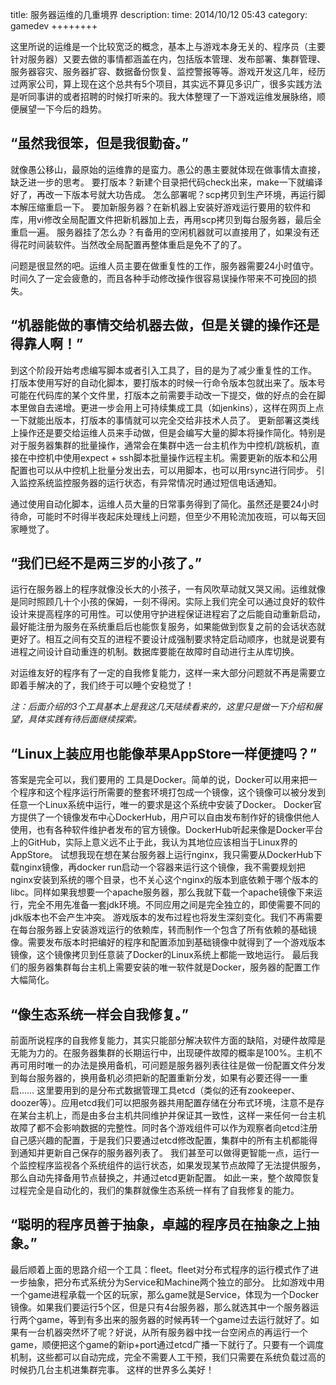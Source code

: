 title:  服务器运维的几重境界
description: 
time: 2014/10/12 05:43
category: gamedev
++++++++

这里所说的运维是一个比较宽泛的概念，基本上与游戏本身无关的、程序员（主要针对服务器）又要去做的事情都涵盖在内，包括版本管理、发布部署、集群管理、服务器容灾、服务器扩容、数据备份恢复、监控警报等等。游戏开发这几年，经历过两家公司，算上现在这个总共有5个项目，其实远不算见多识广，很多实践方法是听同事讲的或者招聘的时候打听来的。我大体整理了一下游戏运维发展脉络，顺便展望一下今后的趋势。

“虽然我很笨，但是我很勤奋。”
---------
就像愚公移山，最原始的运维靠的是蛮力。愚公的愚主要就体现在做事情太直接，缺乏进一步的思考。
要打版本？新建个目录把代码check出来，make一下就编译好了，再改一下版本号就大功告成。
怎么部署呢？scp拷贝到生产环境，再运行脚本解压缩重启一下。
要加新服务器？在新机器上安装好游戏运行要用的软件和库，用vi修改全局配置文件把新机器加上去，再用scp拷贝到每台服务器，最后全重启一遍。
服务器挂了怎么办？有备用的空闲机器就可以直接用了，如果没有还得花时间装软件。当然改全局配置再整体重启是免不了的了。

问题是很显然的吧。运维人员主要在做重复性的工作，服务器需要24小时值守。时间久了一定会疲惫的，而且各种手动修改操作很容易误操作带来不可挽回的损失。

“机器能做的事情交给机器去做，但是关键的操作还是得靠人啊！”
-----------
到这个阶段开始考虑编写脚本或者引入工具了，目的是为了减少重复性的工作。
打版本使用写好的自动化脚本，要打版本的时候一行命令版本包就出来了。版本号可能在代码库的某个文件里，打版本之前需要手动改一下提交，做的好点的会在脚本里做自去递增。更进一步会用上可持续集成工具（如jenkins），这样在网页上点一下就能出版本，打版本的事情就可以完全交给非技术人员了。
更新部署这类线上操作还是要交给运维人员来手动做，但是会编写大量的脚本将操作简化。特别是对于服务器集群的批量操作，通常会在集群中选一台主机作为中控机/跳板机，直接在中控机中使用expect + ssh脚本批量操作远程主机。需要更新的版本和公用配置也可以从中控机上批量分发出去，可以用脚本，也可以用rsync进行同步。
引入监控系统监控服务器的运行状态，有异常情况时通过短信电话通知。

通过使用自动化脚本，运维人员大量的日常事务得到了简化。虽然还是要24小时待命，可能时不时得半夜起床处理线上问题，但至少不用轮流加夜班，可以每天回家睡觉了。

“我们已经不是两三岁的小孩了。”
----------
运行在服务器上的程序就像没长大的小孩子，一有风吹草动就又哭又闹。运维就像是同时照顾几十个小孩的保姆，一刻不得闲。实际上我们完全可以通过良好的软件设计来提高程序的可用性。可以使用守护进程保证进程宕了之后能自动重新启动，最好能注册为服务在系统重启后也能恢复服务，如果能做到恢复之前的会话状态就更好了。相互之间有交互的进程不要设计成强制要求特定启动顺序，也就是说要有进程之间设计自动重连的机制。数据库要能在故障时自动进行主从库切换。

对运维友好的程序有了一定的自我修复能力，这样一来大部分问题就不再是需要立即着手解决的了，我们终于可以睡个安稳觉了！

*注：后面介绍的3个工具基本上是我这几天陆续看来的，这里只是做一下介绍和展望，具体实践有待后面继续探索。*

“Linux上装应用也能像苹果AppStore一样便捷吗？”
-----------
答案是完全可以，我们要用的 工具是Docker。简单的说，Docker可以用来把一个程序和这个程序运行所需要的整套环境打包成一个镜像，这个镜像可以被分发到任意一个Linux系统中运行，唯一的要求是这个系统中安装了Docker。
Docker官方提供了一个镜像发布中心DockerHub，用户可以自由发布制作好的镜像供他人使用，也有各种软件维护者发布的官方镜像。DockerHub听起来像是Docker平台上的GitHub，实际上意义远不止于此，我认为其地位应该相当于Linux界的AppStore。
试想我现在想在某台服务器上运行nginx，我只需要从DockerHub下载nginx镜像，再docker run启动一个容器来运行这个镜像，我不需要规划把nginx安装到系统的哪个目录，也不关心这个nginx的版本到底依赖于哪个版本的libc。同样如果我想要一个apache服务器，那么我就下载一个apache镜像下来运行，完全不用先准备一套jdk环境。不同应用之间是完全独立的，即使需要不同的jdk版本也不会产生冲突。
游戏版本的发布过程也将发生深刻变化。我们不再需要在每台服务器上安装游戏运行的依赖库，转而制作一个包含了所有依赖的基础镜像。需要发布版本时把编好的程序和配置添加到基础镜像中就得到了一个游戏版本镜像，这个镜像拷贝到任意装了Docker的Linux系统上都能一致地运行。
最后我们的服务器集群每台主机上需要安装的唯一软件就是Docker，服务器的配置工作大幅简化。

“像生态系统一样会自我修复。”
-----------
前面所说程序的自我修复能力，其实只能部分解决软件方面的缺陷，对硬件故障是无能为力的。在服务器集群的长期运行中，出现硬件故障的概率是100%。主机不再可用时唯一的办法是换用备机，可问题是服务器列表往往是做一份配置文件分发到每台服务器的，换用备机必须把新的配置重新分发，如果有必要还得一一重启……
这里要用到的是分布式数据管理工具etcd（类似的还有zookeeper、doozer等）。应用etcd我们可以把服务器共用配置存储在分布式环境，注意不是存在某台主机上，而是由多台主机共同维护并保证其一致性，这样一来任何一台主机故障了都不会影响数据的完整性。同时各个游戏组件可以作为观察者向etcd注册自己感兴趣的配置，于是我们只要通过etcd修改配置，集群中的所有主机都能得到通知并更新自己保存的服务器列表了。
我们甚至可以做得更智能一点，运行一个监控程序监视各个系统组件的运行状态，如果发现某节点故障了无法提供服务，那么自动先择备用节点替换之，并通过etcd更新配置。
如此一来，整个故障恢复过程完全是自动化的，我们的集群就像生态系统一样有了自我修复的能力。


“聪明的程序员善于抽象，卓越的程序员在抽象之上抽象。”
----------
最后顺着上面的思路介绍一个工具：fleet。fleet对分布式程序的运行模式作了进一步抽象，把分布式系统分为Service和Machine两个独立的部分。
比如游戏中用一个game进程承载一个区的玩家，那么game就是Service，体现为一个Docker镜像。如果我们要运行5个区，但是只有4台服务器，那么就选其中一个服务器运行两个game，等到有多出来的服务器的时候再转一个game过去运行就好了。如果有一台机器突然坏了呢？好说，从所有服务器中找一台空闲点的再运行一个game，顺便把这个game的新ip+port通过etcd广播一下就行了。只要有一个调度机制，这些都可以自动完成，完全不需要人工干预，我们只需要在系统负载过高的时候扔几台主机进集群完事。
这样的世界多么美好！